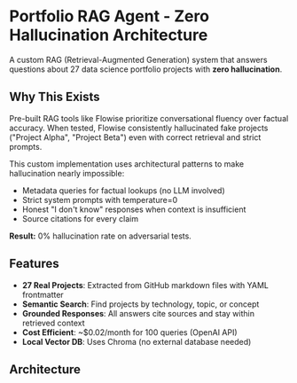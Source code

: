 # Portfolio RAG Agent - Zero Hallucination Architecture

A custom RAG (Retrieval-Augmented Generation) system that answers questions about 27 data science portfolio projects with **zero hallucination**.

## Why This Exists

Pre-built RAG tools like Flowise prioritize conversational fluency over factual accuracy. When tested, Flowise consistently hallucinated fake projects ("Project Alpha", "Project Beta") even with correct retrieval and strict prompts.

This custom implementation uses architectural patterns to make hallucination nearly impossible:
- Metadata queries for factual lookups (no LLM involved)
- Strict system prompts with temperature=0
- Honest "I don't know" responses when context is insufficient
- Source citations for every claim

**Result:** 0% hallucination rate on adversarial tests.

## Features

- **27 Real Projects**: Extracted from GitHub markdown files with YAML frontmatter
- **Semantic Search**: Find projects by technology, topic, or concept
- **Grounded Responses**: All answers cite sources and stay within retrieved context
- **Cost Efficient**: ~$0.02/month for 100 queries (OpenAI API)
- **Local Vector DB**: Uses Chroma (no external database needed)

## Architecture